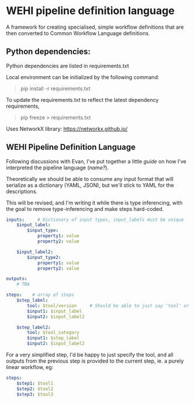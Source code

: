 
# WEHI pipeline definition language
A framework for creating specialised, simple workflow definitions that are then converted to Common Workflow Language definitions.

## Python dependencies:

Python dependencies are listed in requirements.txt

Local environment can be initialized by the following command:

>pip install -r requirements.txt

To update the requirements.txt to reflect the latest dependency requirements,

>pip freeze > requirements.txt


Uses NetworkX library: https://networkx.github.io/



## WEHI Pipeline Definition Language
Following discussions with Evan, I've put together a little _guide_ on how I've interpreted the pipeline language (_name?_).

Theoretically we should be able to consume any input format that will serialize as a dictionary (YAML, JSON), but we'll stick to YAML for the descriptions.

This will be revised, and I'm writing it while there is type inferencing, with the goal to remove type-inferencing and make steps hard-coded.

```yaml
inputs:     # Dictionary of input types, input_labels must be unique
    $input_label:
        $input_type:
            property1: value
            property2: value

    $input_label2:
        $input_type2:
            property1: value
            property2: value

outputs:
    # TBA

steps:    # array of steps
    $step_label:
        tool: $tool/version     # Should be able to just say 'tool' or 'toolCategory' as well
        $input1: $input_label
        $input2: $input_label2

    $step_label2:
        tool: $tool_category
        $input1: $step_label
        $input2: $input_label2
```

For a very simplified step, I'd be happy to just specify the tool, and all outputs from the previous step is provided to the current step, ie. a purely linear workflow, eg:
```yaml
steps:
    $step1: $tool1
    $step2: $tool2
    $step3: $tool3
```